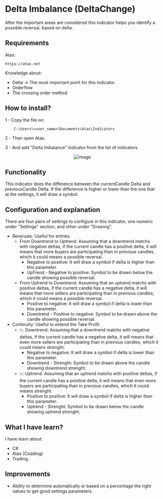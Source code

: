 # Delta Imbalance (DeltaChange)

After the important areas are considered this indicator helps you identify a possible reversal, based on delta.

## Requirements
    
Atas: 

    https://atas.net

Knowledge about:
- Delta -> The most important point for this indicator.
- Orderflow
- The crossing order method
    
## How to install?
1 - Copy the file on:
        
        C:\Users\<user_name>\Documents\Atas\Indicators
    
2 - Then open Atas.

3 - And add "Delta Imbalance" indicator from the list of indicators.
<div style="text-align: center;">

![image](https://github.com/rgutmen/DeltaChange/assets/67153853/e0c0c993-495d-4d4d-9e7d-ad8ce121e814)

</div>

## Functionality
This indicator does the difference between the currentCandle Delta and previousCandle Delta. If the difference is higher or lower than the one that at the settings, it will draw a symbol.
## Configuration and explanation
There are four pairs of settings to configure in this indicator, one numeric under "Settings" section, and other under "Drawing".

- Reversals: Useful for entries.
	- From Downtrend to Uptrend: Assuming that a downtrend matchs with negative deltas, if the current candle has a positive delta, it will means that more buyers are participating than in previous candles, which it could means a possible reversal.
		- Negative to positive: It will draw a symbol if delta is higher than this parameter.
		- UpTrend - Negative to positive: Symbol to be drawn below the candle showing possible reversal.
	- From Uptrend to Downtrend: Assuming that an uptrend matchs with positive deltas, if the current candle has a negative delta, it will means that more sellers are participating than in previous candles, which it could means a possible reversal.
		- Positive to negative: It will draw a symbol if delta is lower than this parameter.
		- Downtrend - Positive to negative: Symbol to be drawn above the candle showing possible reversal.
- Continuity: Useful to extend the Take Profit.
	- 📉 Downtrend: Assuming that a downtrend matchs with negative deltas, if the current candle has a negative delta, it will means that even more sellers are participating than in previous candles, which it could means strenght. 
		- Negative to negative: It will draw a symbol if delta is lower than this parameter.
		- Downtrend - Strenght: Symbol to be drawn above the candle showing downtrend strenght.
	- 📈 Uptrend: Assuming that an uptrend matchs with positive deltas, if the current candle has a positive delta, it will means that even more buyers are participating than in previous candles, which it could means strenght. 
		- Positive to positive: It will draw a symbol if delta is higher than this parameter.
		- Uptrend - Strenght: Symbol to be drawn below the candle showing uptrend strenght.

## What I have learn?
I have learn about:
* C#
* Atas (Codding)
* Trading.

## Improvements
* Ability to determine automatically or based on a percentage the right values to get good settings parameters.
